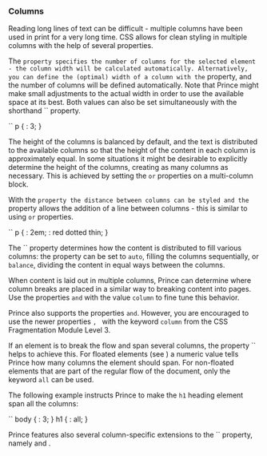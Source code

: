 ### Columns

Reading long lines of text can be difficult - multiple columns have been used in print for a very long time. CSS allows for clean styling in multiple columns with the help of several properties.

The `` property specifies the number of columns for the selected element - the column width will be calculated automatically. Alternatively, you can define the (optimal) width of a column with the `` property, and the number of columns will be defined automatically. Note that Prince might make small adjustments to the actual width in order to use the available space at its best. Both values can also be set simultaneously with the shorthand `` property.

``
    p {
        : 3;
    }

The height of the columns is balanced by default, and the text is distributed to the available columns so that the height of the content in each column is approximately equal. In some situations it might be desirable to explicitly determine the height of the columns, creating as many columns as necessary. This is achieved by setting the `` or `` properties on a multi-column block.

With the `` property the distance between columns can be styled and the `` property allows the addition of a line between columns - this is similar to using `` or `` properties.

``
    p {
        : 2em;
        : red dotted thin;
    }

The `` property determines how the content is distributed to fill various columns: the property can be set to `auto`, filling the columns sequentially, or `balance`, dividing the content in equal ways between the columns.

When content is laid out in multiple columns, Prince can determine where column breaks are placed in a similar way to breaking content into pages. Use the properties `` and `` with the value `column` to fine tune this behavior.

Prince also supports the properties `` and ``. However, you are encouraged to use the newer properties ``, `` with the keyword `column` from the CSS Fragmentation Module Level 3.

If an element is to break the flow and span several columns, the property `` helps to achieve this. For floated elements (see ) a numeric value tells Prince how many columns the element should span. For non-floated elements that are part of the regular flow of the document, only the keyword `all` can be used.

The following example instructs Prince to make the `h1` heading element span all the columns:

``
    body {
        : 3;
    }
    h1 {
        : all;
    }

Prince features also several column-specific extensions to the `` property, namely and .
